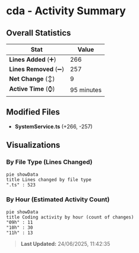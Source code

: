 # cda - Activity Summary 

## Overall Statistics

| Stat                   | Value                                                             |
| ---------------------- | ----------------------------------------------------------------- |
| **Lines Added** (➕)   | 266                                          |
| **Lines Removed** (➖) | 257                                        |
| **Net Change** (↕)    | 9                |
| **Active Time** (⌚)   | 95 minutes |


## Modified Files
- **SystemService.ts** (+266, -257)

## Visualizations

### By File Type (Lines Changed)

```mermaid
pie showData
title Lines changed by file type
".ts" : 523
```

### By Hour (Estimated Activity Count)

```mermaid
pie showData
title Coding activity by hour (count of changes)
"09h" : 11
"10h" : 30
"11h" : 13
```


> **Last Updated:** 24/06/2025, 11:42:35